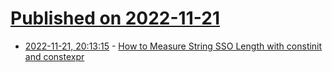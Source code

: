 # [Published on 2022-11-21](index.md)

* [2022-11-21, 20:13:15](https://lobste.rs/s/alatma/how_measure_string_sso_length_with) - [How to Measure String SSO Length with constinit and constexpr](https://www.cppstories.com/2022/sso-cpp20-checks/)
